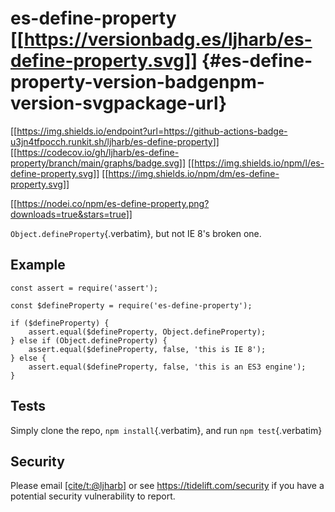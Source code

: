 # es-define-property [\[\[<https://versionbadg.es/ljharb/es-define-property.svg>](https://npmjs.org/package/es-define-property)\]\] {#es-define-property-version-badgenpm-version-svgpackage-url}

[\[\[<https://img.shields.io/endpoint?url=https://github-actions-badge-u3jn4tfpocch.runkit.sh/ljharb/es-define-property>](https://github.com/ljharb/es-define-property/actions)\]\]
[\[\[<https://codecov.io/gh/ljharb/es-define-property/branch/main/graphs/badge.svg>](https://app.codecov.io/gh/ljharb/es-define-property/)\]\]
[\[\[<https://img.shields.io/npm/l/es-define-property.svg>](LICENSE)\]\]
[\[\[<https://img.shields.io/npm/dm/es-define-property.svg>](https://npm-stat.com/charts.html?package=es-define-property)\]\]

[\[\[<https://nodei.co/npm/es-define-property.png?downloads=true&stars=true>](https://npmjs.org/package/es-define-property)\]\]

`Object.defineProperty`{.verbatim}, but not IE 8\'s broken one.

## Example

``` {.javascript org-language="js"}
const assert = require('assert');

const $defineProperty = require('es-define-property');

if ($defineProperty) {
    assert.equal($defineProperty, Object.defineProperty);
} else if (Object.defineProperty) {
    assert.equal($defineProperty, false, 'this is IE 8');
} else {
    assert.equal($defineProperty, false, 'this is an ES3 engine');
}
```

## Tests

Simply clone the repo, `npm install`{.verbatim}, and run
`npm test`{.verbatim}

## Security

Please email [\[cite/t:@ljharb](https://github.com/ljharb)\] or see
<https://tidelift.com/security> if you have a potential security
vulnerability to report.
